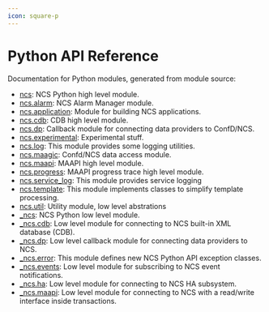 ```yaml
---
icon: square-p
---
```


# Python API Reference

Documentation for Python modules, generated from module source:

* [ncs](ncs.md): NCS Python high level module.
* [ncs.alarm](ncs.alarm.md): NCS Alarm Manager module.
* [ncs.application](ncs.application.md): Module for building NCS applications.
* [ncs.cdb](ncs.cdb.md): CDB high level module.
* [ncs.dp](ncs.dp.md): Callback module for connecting data providers to ConfD/NCS.
* [ncs.experimental](ncs.experimental.md): Experimental stuff.
* [ncs.log](ncs.log.md): This module provides some logging utilities.
* [ncs.maagic](ncs.maagic.md): Confd/NCS data access module.
* [ncs.maapi](ncs.maapi.md): MAAPI high level module.
* [ncs.progress](ncs.progress.md): MAAPI progress trace high level module.
* [ncs.service\_log](ncs.service_log.md): This module provides service logging
* [ncs.template](ncs.template.md): This module implements classes to simplify template processing.
* [ncs.util](ncs.util.md): Utility module, low level abstrations
* [\_ncs](_ncs.md): NCS Python low level module.
* [\_ncs.cdb](_ncs.cdb.md): Low level module for connecting to NCS built-in XML database (CDB).
* [\_ncs.dp](_ncs.dp.md): Low level callback module for connecting data providers to NCS.
* [\_ncs.error](_ncs.error.md): This module defines new NCS Python API exception classes.
* [\_ncs.events](_ncs.events.md): Low level module for subscribing to NCS event notifications.
* [\_ncs.ha](_ncs.ha.md): Low level module for connecting to NCS HA subsystem.
* [\_ncs.maapi](_ncs.maapi.md): Low level module for connecting to NCS with a read/write interface inside transactions.
